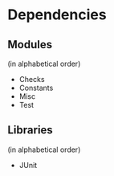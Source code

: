 # Dependencies

## Modules
(in alphabetical order)

* Checks
* Constants
* Misc
* Test

## Libraries
(in alphabetical order)

* JUnit
